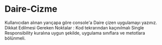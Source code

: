 # Daire-Cizme
Kullanıcıdan alınan yarıçapa göre console'a Daire çizen uygulamayı yazınız.  Dikkat Edilmesi Gereken Noktalar :  Kod tekrarından kaçınılmalı Single Responsibility kuralına uygun şekilde, uygulama sınıflara ve metotlara bölünmeli.
